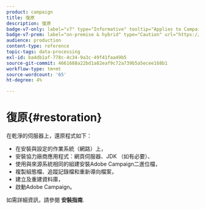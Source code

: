 ```yaml
---
product: campaign
title: 復原
description: 復原
badge-v7-only: label="v7" type="Informative" tooltip="Applies to Campaign Classic v7 only"
badge-v7-prem: label="on-premise & hybrid" type="Caution" url="https://experienceleague.adobe.com/docs/campaign-classic/using/installing-campaign-classic/architecture-and-hosting-models/hosting-models-lp/hosting-models.html" tooltip="Applies to on-premise and hybrid deployments only"
audience: production
content-type: reference
topic-tags: data-processing
exl-id: ba4db1af-778c-4c34-9a3c-49f41faa49b5
source-git-commit: 4661688a22bd1a82eaf9c72a739b5a5ecee168b1
workflow-type: tm+mt
source-wordcount: '65'
ht-degree: 4%

---
```


# 復原{#restoration}



在乾淨的伺服器上，還原程式如下：

* 在安裝與設定的作業系統（網路）上，
* 安裝協力廠商應用程式：網頁伺服器、JDK （如有必要）、
* 使用與來源系統相同的組建安裝Adobe Campaign二進位檔，
* 複製組態檔、追蹤記錄檔和重新導向檔案，
* 建立及重建資料庫，
* 啟動Adobe Campaign。

如需詳細資訊，請參閱 **安裝指南**.
